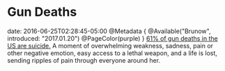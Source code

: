 # Gun Deaths
date: 2016-06-25T02:28:45-05:00
@Metadata {
  @Available("Brunow", introduced: "2017.01.20")
  @PageColor(purple)
}
[61% of gun deaths in the US are suicide.](https://en.m.wikipedia.org/wiki/Gun_violence_in_the_United_States) A moment of overwhelming weakness, sadness, pain or other negative emotion, easy access to a lethal weapon, and a life is lost, sending ripples of pain through everyone around her.
